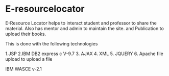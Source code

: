 E-resourcelocator
=================

E-Resource Locator helps to interact student and professor to share the material. Also has mentor and admin to maintain the site. and Publication to upload their books.




This is done with the following technologies

1.JSP
2.IBM DB2 express c V-9.7
3. AJAX
4. XML
5. JQUERY
6. Apache file upload to upload a file

IBM WASCE v-2.1

